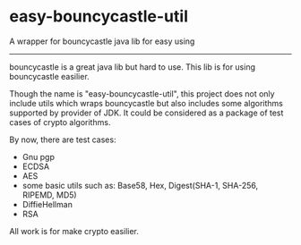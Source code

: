 # easy-bouncycastle-util
A wrapper for bouncycastle java lib for easy using

-------------------------------------------------------
bouncycastle is a great java lib but hard to use. This lib is for using bouncycastle easilier.

Though the name is "easy-bouncycastle-util", this project does not only include utils which wraps bouncycastle but also includes some algorithms supported by provider of JDK. It could be considered as a package of test cases of crypto algorithms.

By now, there are test cases:
* Gnu pgp
* ECDSA
* AES
* some basic utils such as: Base58, Hex, Digest(SHA-1, SHA-256, RIPEMD, MD5)
* DiffieHellman
* RSA

All work is for make crypto easilier.
